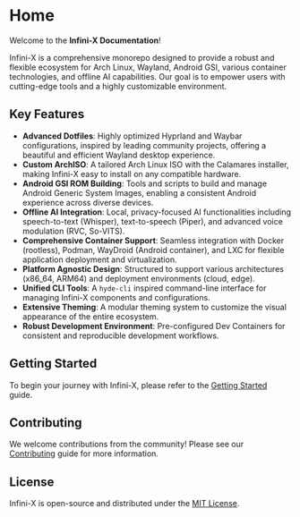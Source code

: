 # Home

Welcome to the **Infini-X Documentation**!

Infini-X is a comprehensive monorepo designed to provide a robust and flexible ecosystem for Arch Linux, Wayland, Android GSI, various container technologies, and offline AI capabilities. Our goal is to empower users with cutting-edge tools and a highly customizable environment.

## Key Features

-   **Advanced Dotfiles**: Highly optimized Hyprland and Waybar configurations, inspired by leading community projects, offering a beautiful and efficient Wayland desktop experience.
-   **Custom ArchISO**: A tailored Arch Linux ISO with the Calamares installer, making Infini-X easy to install on any compatible hardware.
-   **Android GSI ROM Building**: Tools and scripts to build and manage Android Generic System Images, enabling a consistent Android experience across diverse devices.
-   **Offline AI Integration**: Local, privacy-focused AI functionalities including speech-to-text (Whisper), text-to-speech (Piper), and advanced voice modulation (RVC, So-VITS).
-   **Comprehensive Container Support**: Seamless integration with Docker (rootless), Podman, WayDroid (Android container), and LXC for flexible application deployment and virtualization.
-   **Platform Agnostic Design**: Structured to support various architectures (x86_64, ARM64) and deployment environments (cloud, edge).
-   **Unified CLI Tools**: A `hyde-cli` inspired command-line interface for managing Infini-X components and configurations.
-   **Extensive Theming**: A modular theming system to customize the visual appearance of the entire ecosystem.
-   **Robust Development Environment**: Pre-configured Dev Containers for consistent and reproducible development workflows.

## Getting Started

To begin your journey with Infini-X, please refer to the [Getting Started](getting_started.md) guide.

## Contributing

We welcome contributions from the community! Please see our [Contributing](contributing.md) guide for more information.

## License

Infini-X is open-source and distributed under the [MIT License](license.md).